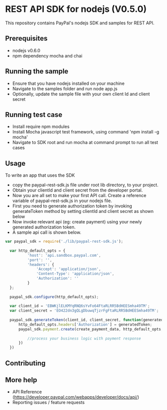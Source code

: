 REST API SDK for nodejs (V0.5.0)
================================

This repository contains PayPal's nodejs SDK and samples for REST API.

Prerequisites
-------------

  * nodejs v0.6.0
  * npm dependency mocha and chai
   

Running the sample
------------------

  * Ensure that you have nodejs installed on your machine
  * Navigate to the samples folder and run node app.js
  * Optionally, update the sample file with your own client Id and client secret

Running test case
-----------------

  * Install require npm modules
  * Install Mocha javascript test framework, using command 'npm install -g mocha'
  * Navigate to SDK root and run mocha at command prompt to run all test cases
       
Usage
-----

To write an app that uses the SDK
	
  * copy the paypal-rest-sdk.js file under root lib directory, to your project.
  * Obtain your clientId and client secret from the developer portal.
  * Now you are all set to make your first API call. Create a reference  variable of paypal-rest-sdk.js in your nodejs file.
  * First you need to generate authorization token by invoking generateToken method by setting clientId and client secret as shown below
  * Now invoke relevant api (eg: create payment) using your newly generated authorization token.
  * A sample api call is shown below.

  ```js 
  var paypal_sdk = require('./lib/paypal-rest-sdk.js');
		
	var http_default_opts = {
			'host': 'api.sandbox.paypal.com',
			'port': '',
			'headers': {
				'Accept': 'application/json',
				'Content-Type': 'application/json',
				'Authorization': ''
			}
	};
	
	paypal_sdk.configure(http_default_opts);
		
	var client_id = 'EBWKjlELKMYqRNQ6sYvFo64FtaRLRR5BdHEESmha49TM';
	var client_secret = 'EO422dn3gQLgDbuwqTjzrFgFtaRLRR5BdHEESmha49TM';
		
	paypal_sdk.generateToken(client_id, client_secret, function(generatedToken) {
		http_default_opts.headers['Authorization'] = generatedToken;
		paypal_sdk.payment.create(create_payment_data, http_default_opts, function(res,err){
			
			//process your business logic with payment response
		})
	})
  ```

Contributing
------------


More help
---------

   * API Reference (https://developer.paypal.com/webapps/developer/docs/api/)
   * Reporting issues / feature requests 		        
   
